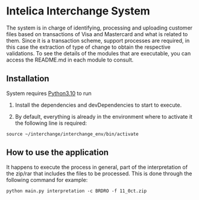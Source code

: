 Intelica Interchange System
========================
The system is in charge of identifying, processing and uploading customer files based on transactions of Visa and Mastercard and what is related to them. Since it is a transaction scheme, support processes are required, in this case the extraction of type of change to obtain the respective validations. To see the details of the modules that are executable, you can access the README.md in each module to consult.


## Installation
System requires [Python3.10](https://www.python.org/downloads/release/python-3100/) to run

1. Install the dependencies and devDependencies to start to execute.


2. By default, everything is already in the environment where to activate it the following line is required:

```
source ~/interchange/interchange_env/bin/activate
```

How to use the application
--------------------
It happens to execute the process in general, part of the interpretation of the zip/rar that includes the files to be processed. This is done through the following command for example:

```
python main.py interpretation -c BRDRO -f 11_0ct.zip
```
